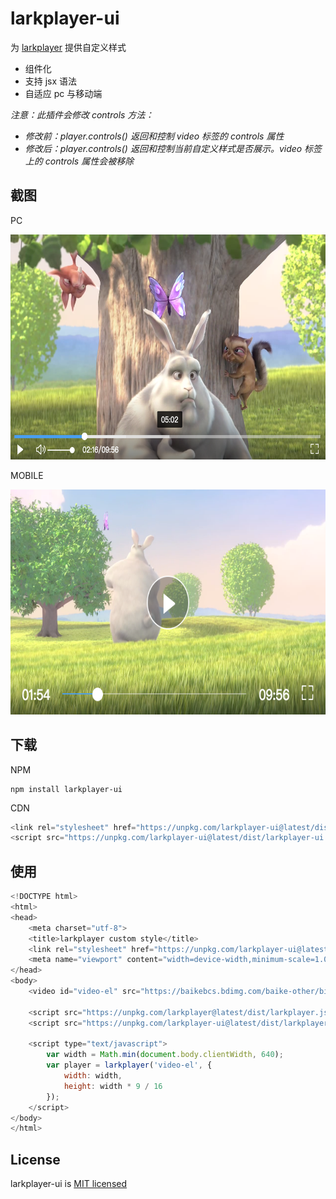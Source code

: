 # larkplayer-ui

为 [larkplayer](https://github.com/dblate/larkplayer) 提供自定义样式

* 组件化
* 支持 jsx 语法
* 自适应 pc 与移动端

*注意：此插件会修改 controls 方法：*

* *修改前：player.controls() 返回和控制 video 标签的 controls 属性*
* *修改后：player.controls() 返回和控制当前自定义样式是否展示。video 标签上的 controls 属性会被移除*

## 截图

PC

<img src="./screenshots/larkplayer-pc.png" width="640" height="360" />

MOBILE

<img src="./screenshots/larkplayer-mobile.png" width="640" height="360" />

## 下载

NPM

```shell
npm install larkplayer-ui
```

CDN

```javascript
<link rel="stylesheet" href="https://unpkg.com/larkplayer-ui@latest/dist/larkplayer-ui.css" />
<script src="https://unpkg.com/larkplayer-ui@latest/dist/larkplayer-ui.js"></script>
```

## 使用

```javascript
<!DOCTYPE html>
<html>
<head>
    <meta charset="utf-8">
    <title>larkplayer custom style</title>
    <link rel="stylesheet" href="https://unpkg.com/larkplayer-ui@latest/dist/larkplayer-ui.css" />
    <meta name="viewport" content="width=device-width,minimum-scale=1.0,maximum-scale=1.0,initial-scale=1.0,user-scalable=no">
</head>
<body>
    <video id="video-el" src="https://baikebcs.bdimg.com/baike-other/big-buck-bunny.mp4"></video>

    <script src="https://unpkg.com/larkplayer@latest/dist/larkplayer.js"></script>
    <script src="https://unpkg.com/larkplayer-ui@latest/dist/larkplayer-ui.js"></script>

    <script type="text/javascript">
        var width = Math.min(document.body.clientWidth, 640);
        var player = larkplayer('video-el', {
            width: width,
            height: width * 9 / 16
        });
    </script>
</body>
</html>
```

## License

larkplayer-ui is [MIT licensed](./LICENSE)
